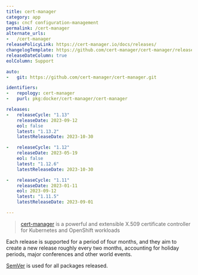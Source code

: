 ```yaml
---
title: cert-manager
category: app
tags: cncf configuration-management
permalink: /cert-manager
alternate_urls:
-   /cert-manager
releasePolicyLink: https://cert-manager.io/docs/releases/
changelogTemplate: https://github.com/cert-manager/cert-manager/releases/tag/v__LATEST__
releaseDateColumn: true
eolColumn: Support

auto:
-   git: https://github.com/cert-manager/cert-manager.git

identifiers:
-   repology: cert-manager
-   purl: pkg:docker/cert-manager/cert-manager

releases:
-   releaseCycle: "1.13"
    releaseDate: 2023-09-12
    eol: false
    latest: "1.13.2"
    latestReleaseDate: 2023-10-30

-   releaseCycle: "1.12"
    releaseDate: 2023-05-19
    eol: false
    latest: "1.12.6"
    latestReleaseDate: 2023-10-30

-   releaseCycle: "1.11"
    releaseDate: 2023-01-11
    eol: 2023-09-12
    latest: "1.11.5"
    latestReleaseDate: 2023-09-01

---
```


> [cert-manager](https://cert-manager.io) is a powerful and extensible X.509 certificate controller for Kubernetes and OpenShift workloads

Each release is supported for a period of four months, and they aim to create a new release roughly every two months, accounting for holiday periods, major conferences and other world events.


[SemVer](https://semver.org/) is used for all packages released.
